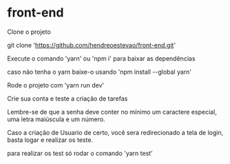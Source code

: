 # front-end

Clone o projeto

git clone 'https://github.com/hendreoestevao/front-end.git'

Execute o comando 'yarn' ou 'npm i' para baixar as dependências

caso não tenha o yarn baixe-o usando 'npm install --global yarn'

Rode o projeto com 'yarn run dev'

Crie sua conta e teste a criação de tarefas

Lembre-se de que a senha deve conter no mínimo um caractere especial, uma letra maiúscula e um número.

Caso a criação de Usuario de certo, você sera redirecionado a tela de login, basta logar e  realizar os teste.

para realizar os test só rodar o comando 'yarn test'
